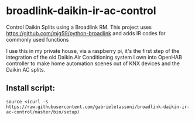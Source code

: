 # broadlink-daikin-ir-ac-control
Control Daikin Splits using a Broadlink RM. This project uses https://github.com/mjg59/python-broadlink and adds IR codes for commonly used functions

I use this in my private house, via a raspberry pi, it's the first step of the integration of the old Daikin Air Conditioning system I own into OpenHAB controller to make home automation scenes out of KNX devices and the Daikin AC splits.

## Install script:

```
source <(curl -s https://raw.githubusercontent.com/gabrieletassoni/broadlink-daikin-ir-ac-control/master/bin/setup)
```
